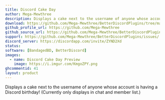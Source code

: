 ```yaml
---
title: Discord Cake Day
author: Mega-Mewthree
description: Displays a cake next to the username of anyone whose account is having a Discord birthday! (Currently only displays in chat and member list.)
download: https://github.com/Mega-Mewthree/BetterDiscordPlugins/tree/master/Plugins/DiscordCakeDay
github_profile_url: https://github.com/Mega-Mewthree
github_source_url: https://github.com/Mega-Mewthree/BetterDiscordPlugins/tree/master/Plugins/DiscordCakeDay
support: https://github.com/Mega-Mewthree/BetterDiscordPlugins/issues/
discord_server: https://discordapp.com/invite/ZYND2Xd
status: 
software: [BandagedBD, BetterDiscord]
images:
  - name: Discord Cake Day Preview
    image: https://i.imgur.com/KmgoZPY.png
ghcommentid: 41
layout: product
---
```

Displays a cake next to the username of anyone whose account is having a Discord birthday! (Currently only displays in chat and member list.)